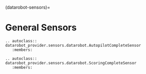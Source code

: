 (datarobot-sensors)=

# General Sensors

```{eval-rst}
.. autoclass:: datarobot_provider.sensors.datarobot.AutopilotCompleteSensor
   :members:
```

```{eval-rst}
.. autoclass:: datarobot_provider.sensors.datarobot.ScoringCompleteSensor
   :members:
```
